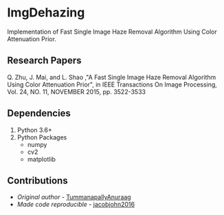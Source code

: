 # ImgDehazing

Implementation of Fast Single Image Haze Removal Algorithm Using Color Attenuation Prior.

## Research Papers
Q. Zhu, J. Mai, and L. Shao ,"A Fast Single Image Haze Removal Algorithm Using Color Attenuation Prior", in IEEE Transactions On Image Processing, Vol. 24, NO. 11, NOVEMBER 2015, pp. 3522-3533

## Dependencies
1. Python 3.6+
2. Python Packages
   * numpy
   * cv2
   * matplotlib

## Contributions
* _Original author_ - [TummanapallyAnuraag](https://github.com/TummanapallyAnuraag)
* _Made code reproducible_ - [jacobjohn2016](https://github.com/jacobjohn2016)